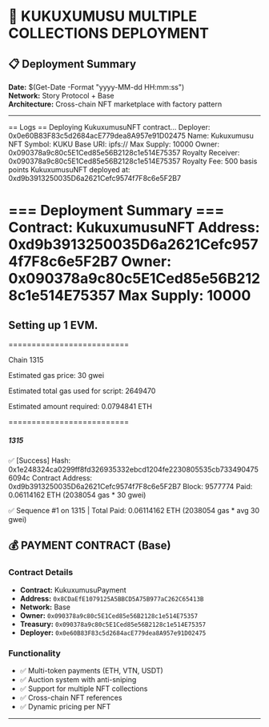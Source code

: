 # 🚀 KUKUXUMUSU MULTIPLE COLLECTIONS DEPLOYMENT

## 📋 Deployment Summary

**Date:** $(Get-Date -Format "yyyy-MM-dd HH:mm:ss")  
**Network:** Story Protocol + Base  
**Architecture:** Cross-chain NFT marketplace with factory pattern

---

== Logs ==
  Deploying KukuxumusuNFT contract...
  Deployer: 0x0e60B83F83c5d2684acE779dea8A957e91D02475
  Name: Kukuxumusu NFT
  Symbol: KUKU
  Base URI: ipfs://
  Max Supply: 10000
  Owner: 0x090378a9c80c5E1Ced85e56B2128c1e514E75357
  Royalty Receiver: 0x090378a9c80c5E1Ced85e56B2128c1e514E75357
  Royalty Fee: 500 basis points
  KukuxumusuNFT deployed at: 0xd9b3913250035D6a2621Cefc9574f7F8c6e5F2B7
  
=== Deployment Summary ===
  Contract: KukuxumusuNFT
  Address: 0xd9b3913250035D6a2621Cefc9574f7F8c6e5F2B7
  Owner: 0x090378a9c80c5E1Ced85e56B2128c1e514E75357
  Max Supply: 10000
  ========================


## Setting up 1 EVM.

==========================

Chain 1315

Estimated gas price: 30 gwei

Estimated total gas used for script: 2649470

Estimated amount required: 0.0794841 ETH

==========================

##### 1315
✅  [Success] Hash: 0x1e248324ca0299ff8fd326935332ebcd1204fe2230805535cb7334904756094c
Contract Address: 0xd9b3913250035D6a2621Cefc9574f7F8c6e5F2B7
Block: 9577774
Paid: 0.06114162 ETH (2038054 gas * 30 gwei)

✅ Sequence #1 on 1315 | Total Paid: 0.06114162 ETH (2038054 gas * avg 30 gwei)            

  

## 💰 PAYMENT CONTRACT (Base)

### Contract Details
- **Contract:** KukuxumusuPayment
- **Address:** `0x8CDaEfE1079125A5BBCD5A75B977aC262C65413B`
- **Network:** Base
- **Owner:** `0x090378a9c80c5E1Ced85e56B2128c1e514E75357`
- **Treasury:** `0x090378a9c80c5E1Ced85e56B2128c1e514E75357`
- **Deployer:** `0x0e60B83F83c5d2684acE779dea8A957e91D02475`

### Functionality
- ✅ Multi-token payments (ETH, VTN, USDT)
- ✅ Auction system with anti-sniping
- ✅ Support for multiple NFT collections
- ✅ Cross-chain NFT references
- ✅ Dynamic pricing per NFT

---
